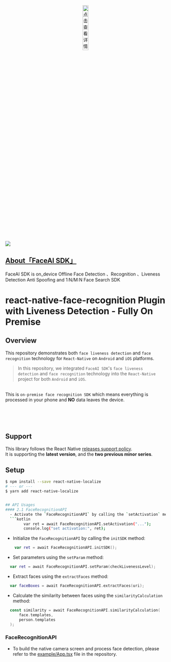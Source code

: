 <div align=center>
<img src="https://github.com/user-attachments/assets/b1e0a9c4-8b43-4eb8-bf7a-7632901cfb2c" width = 19%  alt="点击查看详情"/>
</div>

<img src="https://badgen.net/badge/FaceAI%20SDK/%20%E5%BF%AB%E9%80%9F%E5%AE%9E%E7%8E%B0%E4%BA%BA%E8%84%B8%E8%AF%86%E5%88%AB%E5%8A%9F%E8%83%BD" />

## [About「FaceAI SDK」](https://github.com/FaceAISDK/FaceAISDK_Android)

FaceAI SDK is on_device Offline Face Detection 、Recognition 、Liveness Detection Anti Spoofing and 1:N/M:N Face Search SDK

# react-native-face-recognition Plugin with Liveness Detection - Fully On Premise
## Overview
This repository demonstrates both `face liveness detection` and `face recognition` technology for `React-Native` on `Android` and `iOS` platforms.

> In this repository, we integrated `FaceAI SDK`'s `face liveness detection` and `face recognition` technology into the `React-Native` project for both `Android` and `iOS`.</br>

<br>This is `on-premise face recognition SDK` which means everything is processed in your phone and **NO** data leaves the device.
<br></br>


<br></br>




## Support

This library follows the React Native [releases support policy](https://github.com/reactwg/react-native-releases/blob/main/docs/support.md).<br>
It is supporting the **latest version**, and the **two previous minor series**.

## Setup

```bash
$ npm install --save react-native-localize
# --- or ---
$ yarn add react-native-localize


## API Usages
#### 2.1 FaceRecognitionAPI
  - Activate the `FaceRecognitionAPI` by calling the `setActivation` method:
  ```kotlin
        var ret = await FaceRecognitionAPI.setActivation("...");
        console.log("set activation:", ret);
  ```
  - Initialize the `FaceRecognitionAPI` by calling the `initSDK` method:
  ```kotlin
      var ret = await FaceRecognitionAPI.initSDK();
  ```
  - Set parameters using the  `setParam` method:
  ```kotlin
    var ret = await FaceRecognitionAPI.setParam(checkLivenessLevel);
  ```
  - Extract faces using the `extractFaces` method:
  ```kotlin
    var faceBoxes = await FaceRecognitionAPI.extractFaces(uri);
  ```
  - Calculate the similarity between faces using the `similarityCalculation` method:
  ```kotlin
    const similarity = await FaceRecognitionAPI.similarityCalculation(
        face.templates,
        person.templates
    );
  ```
### FaceRecognitionAPI
  - To build the native camera screen and process face detection, please refer to the [example/App.tsx](https://github.com/zkteco-home/react-native-face-recognition/tree/master/example/App.tsx) file in the repository. 




